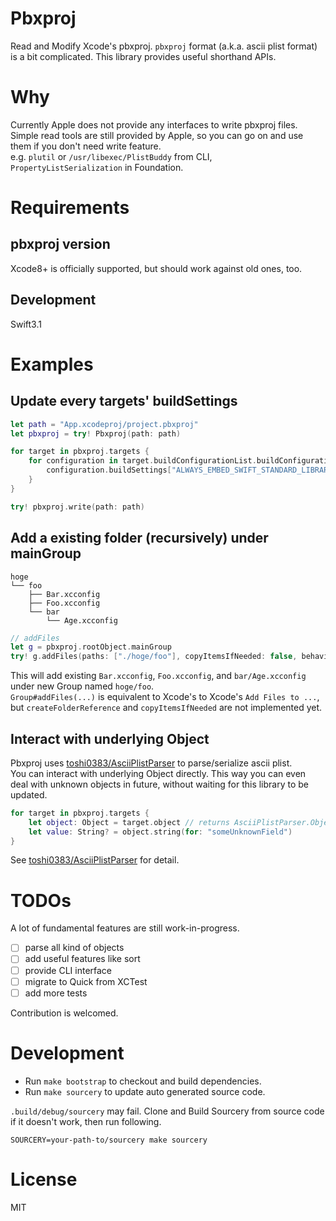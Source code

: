 # Pbxproj
Read and Modify Xcode's pbxproj.
`pbxproj` format (a.k.a. ascii plist format) is a bit complicated. This library provides useful shorthand APIs.

# Why
Currently Apple does not provide any interfaces to write pbxproj files.  
Simple read tools are still provided by Apple, so you can go on and use them if you don't need write feature.  
e.g. `plutil` or `/usr/libexec/PlistBuddy` from CLI, `PropertyListSerialization` in Foundation.

# Requirements
## pbxproj version
Xcode8+ is officially supported, but should work against old ones, too.

## Development
Swift3.1

# Examples
## Update every targets' buildSettings
```swift
let path = "App.xcodeproj/project.pbxproj"
let pbxproj = try! Pbxproj(path: path)

for target in pbxproj.targets {
    for configuration in target.buildConfigurationList.buildConfigurations {
        configuration.buildSettings["ALWAYS_EMBED_SWIFT_STANDARD_LIBRARIES"] = "YES"
    }
}

try! pbxproj.write(path: path)
```

## Add a existing folder (recursively) under mainGroup
```
hoge
└── foo
    ├── Bar.xcconfig
    ├── Foo.xcconfig
    └── bar
        └── Age.xcconfig
```

```swift
// addFiles
let g = pbxproj.rootObject.mainGroup
try! g.addFiles(paths: ["./hoge/foo"], copyItemsIfNeeded: false, behaviorForAddedFolders: .createGroups, addToTargets: [])
```

This will add existing `Bar.xcconfig`, `Foo.xcconfig`, and `bar/Age.xcconfig` under new Group named `hoge/foo`.  
`Group#addFiles(...)` is equivalent to Xcode's to Xcode's `Add Files to ...`, but `createFolderReference` and `copyItemsIfNeeded` are not implemented yet.

## Interact with underlying Object
Pbxproj uses [toshi0383/AsciiPlistParser](https://github.com/toshi0383/AsciiPlistParser) to parse/serialize ascii plist.  
You can interact with underlying Object directly. This way you can even deal with unknown objects in future, without waiting for this library to be updated.  

```swift
for target in pbxproj.targets {
    let object: Object = target.object // returns AsciiPlistParser.Object
    let value: String? = object.string(for: "someUnknownField")
}
```

See [toshi0383/AsciiPlistParser](https://github.com/toshi0383/AsciiPlistParser) for detail.

# TODOs
A lot of fundamental features are still work-in-progress.  

- [ ] parse all kind of objects
- [ ] add useful features like sort
- [ ] provide CLI interface
- [ ] migrate to Quick from XCTest
- [ ] add more tests

Contribution is welcomed.

# Development
- Run `make bootstrap` to checkout and build dependencies.
- Run `make sourcery` to update auto generated source code.

`.build/debug/sourcery` may fail. Clone and Build Sourcery from source code if it doesn't work, then run following.

```
SOURCERY=your-path-to/sourcery make sourcery
```

# License
MIT

